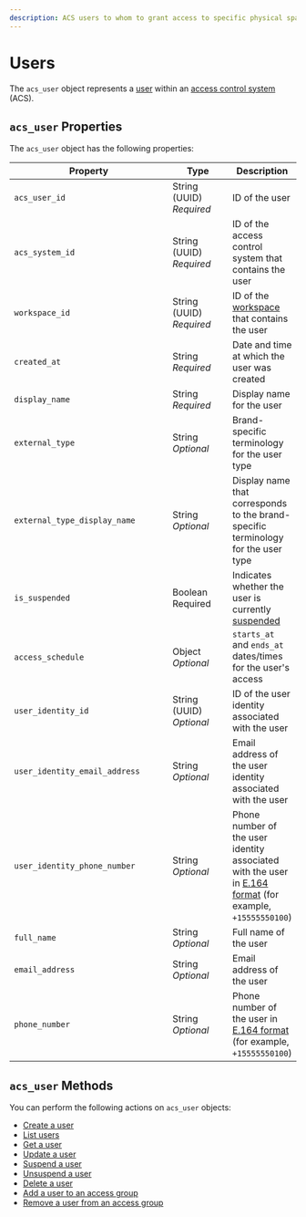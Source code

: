```yaml
---
description: ACS users to whom to grant access to specific physical spaces
---
```


# Users

The `acs_user` object represents a [user](../../../products/access-systems/user-management.md) within an [access control system](../../../products/access-systems/) (ACS).

## `acs_user` Properties

The `acs_user` object has the following properties:

<table><thead><tr><th width="309">Property</th><th width="114">Type</th><th>Description</th></tr></thead><tbody><tr><td><code>acs_user_id</code></td><td>String (UUID)<br><em>Required</em></td><td>ID of the user</td></tr><tr><td><code>acs_system_id</code></td><td>String (UUID)<br><em>Required</em></td><td>ID of the access control system that contains the user</td></tr><tr><td><code>workspace_id</code></td><td>String (UUID)<br><em>Required</em></td><td>ID of the <a href="../../../core-concepts/workspaces/">workspace</a> that contains the user</td></tr><tr><td><code>created_at</code></td><td>String<br><em>Required</em></td><td>Date and time at which the user was created</td></tr><tr><td><code>display_name</code></td><td>String<br><em>Required</em></td><td>Display name for the user</td></tr><tr><td><code>external_type</code></td><td>String<br><em>Optional</em></td><td>Brand-specific terminology for the user type</td></tr><tr><td><code>external_type_display_name</code></td><td>String<br><em>Optional</em></td><td>Display name that corresponds to the brand-specific terminology for the user type</td></tr><tr><td><code>is_suspended</code></td><td>Boolean<br>Required</td><td>Indicates whether the user is currently <a href="../../../products/access-systems/suspending-and-unsuspending-users.md">suspended</a></td></tr><tr><td><code>access_schedule</code></td><td>Object<br><em>Optional</em></td><td><code>starts_at</code> and <code>ends_at</code> dates/times for the user's access</td></tr><tr><td><code>user_identity_id</code></td><td>String (UUID)<br><em>Optional</em></td><td>ID of the user identity associated with the user</td></tr><tr><td><code>user_identity_email_address</code></td><td>String<br><em>Optional</em></td><td>Email address of the user identity associated with the user</td></tr><tr><td><code>user_identity_phone_number</code></td><td>String<br><em>Optional</em></td><td>Phone number of the user identity associated with the user in <a href="https://www.itu.int/rec/T-REC-E.164/en">E.164 format</a> (for example, <code>+15555550100</code>)</td></tr><tr><td><code>full_name</code></td><td>String<br><em>Optional</em></td><td>Full name of the user</td></tr><tr><td><code>email_address</code></td><td>String<br><em>Optional</em></td><td>Email address of the user</td></tr><tr><td><code>phone_number</code></td><td>String<br><em>Optional</em></td><td>Phone number of the user in <a href="https://www.itu.int/rec/T-REC-E.164/en">E.164 format</a> (for example, <code>+15555550100</code>)</td></tr></tbody></table>

## `acs_user` Methods

You can perform the following actions on `acs_user` objects:

* [Create a user](create.md)
* [List users](list.md)
* [Get a user](get.md)
* [Update a user](update.md)
* [Suspend a user](suspend.md)
* [Unsuspend a user](unsuspend.md)
* [Delete a user](delete.md)
* [Add a user to an access group](add_to_access_group.md)
* [Remove a user from an access group](remove_from_access_group.md)

